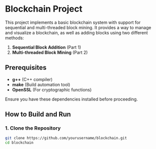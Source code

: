 # Blockchain Project

This project implements a basic blockchain system with support for sequential and multi-threaded block mining. It provides a way to manage and visualize a blockchain, as well as adding blocks using two different methods:

1. **Sequential Block Addition** (Part 1)
2. **Multi-threaded Block Mining** (Part 2)

## Prerequisites

- **g++** (C++ compiler)
- **make** (Build automation tool)
- **OpenSSL** (For cryptographic functions)

Ensure you have these dependencies installed before proceeding.

## How to Build and Run

### 1. Clone the Repository
```sh
git clone https://github.com/yourusername/blockchain.git
cd blockchain
